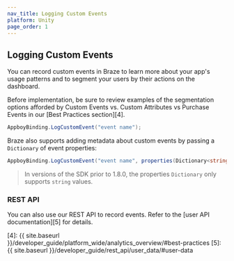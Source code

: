 ```yaml
---
nav_title: Logging Custom Events
platform: Unity
page_order: 1
---
```

## Logging Custom Events

You can record custom events in Braze to learn more about your app's usage patterns and to segment your users by their actions on the dashboard.

Before implementation, be sure to review examples of the segmentation options afforded by Custom Events vs. Custom Attributes vs Purchase Events in our [Best Practices section][4].

```csharp
AppboyBinding.LogCustomEvent("event name");
```

Braze also supports adding metadata about custom events by passing a `Dictionary` of event properties:

```csharp
AppboyBinding.LogCustomEvent("event name", properties(Dictionary<string, object>));
```

>  In versions of the SDK prior to 1.8.0, the properties `Dictionary` only supports `string` values.

### REST API

You can also use our REST API to record events. Refer to the [user API documentation][5] for details.

[1]: https://github.com/Appboy/appboy-ios-sdk/blob/master/Example/Stopwatch/InitialViewController.m
[2]: https://github.com/Appboy/appboy-ios-sdk/blob/master/AppboyKit/AppboyKit.framework/Headers/Appboy.h
[3]: http://appboy.github.io/appboy-ios-sdk/docs/interface_appboy.html#ad80c39e8c96482a77562a5b1a1d387aa "logcustomevent documentation"
[4]: {{ site.baseurl }}/developer_guide/platform_wide/analytics_overview/#best-practices
[5]: {{ site.baseurl }}/developer_guide/rest_api/user_data/#user-data

